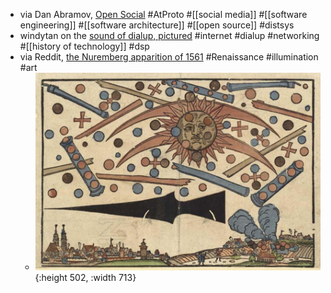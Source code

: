 - via Dan Abramov, [Open Social](https://overreacted.io/open-social/) #AtProto #[[social media]] #[[software engineering]] #[[software architecture]] #[[open source]] #distsys
- windytan on the [sound of dialup, pictured](https://www.windytan.com/2012/11/the-sound-of-dialup-pictured.html) #internet #dialup #networking #[[history of technology]] #dsp
- via Reddit, [the Nuremberg apparition of 1561](https://www.reddit.com/r/MedievalCreatures/comments/1n2mc44/in_the_morning_of_april_14th_1561_a_dreadful) #Renaissance #illumination #art
	- ![image.png](../assets/image_1759119666671_0.png){:height 502, :width 713}